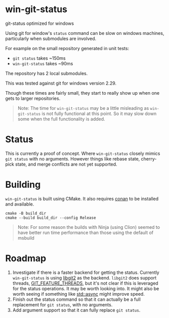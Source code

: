 # win-git-status

git-status optimized for windows

Using git for window's `status` command can be slow on windows machines,
particularly when submodules are involved.

For example on the small repository generated in unit tests: 

- `git status` takes ~150ms
- `win-git-status` takes ~90ms 

The repository has 2 local submodules.  

This was tested against git for windows version 2.29.

Though these times are fairly small, they start to really show up when one gets
to larger repositories.

> Note: The time for `win-git-status` may be a little misleading as 
> `win-git-status` is not fully functional at this point. So it may slow down 
> some when the full functionality is added.  

# Status

This is currently a proof of concept.  Where `win-git-status` closely mimics 
`git status` with no arguments.  However things like rebase state, cherry-pick 
state, and merge conflicts are not yet supported.

# Building

`win-git-status` is built using CMake.  It also requires 
[conan](https://conan.io/) to be installed and available.

    cmake -B build_dir
    cmake --build build_dir --config Release
    
> Note: For some reason the builds with Ninja (using Clion) seemed to have
> better run time performance than those using the default of msbuild

# Roadmap

1. Investigate if there is a faster backend for getting the status.  Currently
   `win-git-status` is using [libgit2](https://libgit2.org/) as the backend.
   `libgit2` does support threads, 
   [GIT_FEATURE_THREADS](https://libgit2.org/libgit2/#v0.21.4/group/libgit2/git_libgit2_features),
   but it's not clear if this is leveraged for the status operations. It 
   may be worth looking into. It might also be worth seeing if something like 
   [std::async](https://en.cppreference.com/w/cpp/thread/async) might
   improve speed.
2. Finish out the status command so that it can actually be a full replacement 
   for `git status`, with no arguments.
3. Add argument support so that it can fully replace `git status`.
   